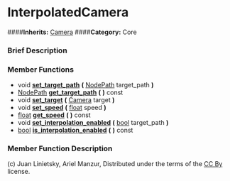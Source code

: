 #  InterpolatedCamera  
####**Inherits:** [Camera](class_camera)
####**Category:** Core

###  Brief Description  


###  Member Functions 
  * void  **[set&#95;target&#95;path](#set_target_path)**  **(** [NodePath](class_nodepath) target_path  **)**
  * [NodePath](class_nodepath)  **[get&#95;target&#95;path](#get_target_path)**  **(** **)** const
  * void  **[set&#95;target](#set_target)**  **(** [Camera](class_camera) target  **)**
  * void  **[set&#95;speed](#set_speed)**  **(** [float](class_float) speed  **)**
  * [float](class_float)  **[get&#95;speed](#get_speed)**  **(** **)** const
  * void  **[set&#95;interpolation&#95;enabled](#set_interpolation_enabled)**  **(** [bool](class_bool) target_path  **)**
  * [bool](class_bool)  **[is&#95;interpolation&#95;enabled](#is_interpolation_enabled)**  **(** **)** const

###  Member Function Description  


(c) Juan Linietsky, Ariel Manzur, Distributed under the terms of the [CC By](https://creativecommons.org/licenses/by/3.0/legalcode) license.
